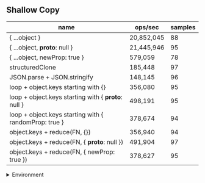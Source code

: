 ## Shallow Copy

|name|ops/sec|samples|
|-|-|-|
|{ ...object }|20,852,045|88|
|{ ...object, __proto__: null }|21,445,946|95|
|{ ...object, newProp: true }|579,059|78|
|structuredClone|185,448|97|
|JSON.parse + JSON.stringify|148,145|96|
|loop + object.keys starting with {}|356,080|95|
|loop + object.keys starting with { __proto__: null }|498,191|95|
|loop + object.keys starting with { randomProp: true }|378,674|94|
|object.keys + reduce(FN, {})|356,940|94|
|object.keys + reduce(FN, { __proto__: null })|491,904|97|
|object.keys + reduce(FN, { newProp: true })|378,627|95|


<details>
<summary>Environment</summary>

* __Machine:__ linux x64 | 2 vCPUs | 6.8GB Mem
* __Run:__ Sat Oct 21 2023 13:32:33 GMT+0000 (Coordinated Universal Time)
</details>

<!--
{"environment":{"platform":"linux","arch":"x64","cpus":2,"totalMemory":6.759742736816406},"benchmarks":[{"name":"{ ...object }","opsSec":20852045.286312386,"samples":6},{"name":"{ ...object, __proto__: null }","opsSec":21445946.428365417,"samples":5},{"name":"{ ...object, newProp: true }","opsSec":579059.1843859957,"samples":3},{"name":"structuredClone","opsSec":185447.93721465548,"samples":7},{"name":"JSON.parse + JSON.stringify","opsSec":148144.7429208793,"samples":6},{"name":"loop + object.keys starting with {}","opsSec":356079.70596149063,"samples":4},{"name":"loop + object.keys starting with { __proto__: null }","opsSec":498190.7157424194,"samples":4},{"name":"loop + object.keys starting with { randomProp: true }","opsSec":378674.1067255108,"samples":4},{"name":"object.keys + reduce(FN, {})","opsSec":356939.59904279426,"samples":5},{"name":"object.keys + reduce(FN, { __proto__: null })","opsSec":491904.47030915716,"samples":6},{"name":"object.keys + reduce(FN, { newProp: true })","opsSec":378626.50963322486,"samples":5}]}-->

